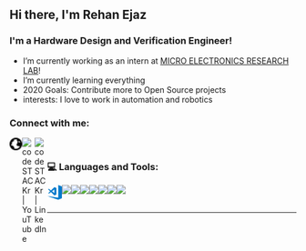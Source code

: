 ## Hi there, I'm Rehan Ejaz 


### I'm a Hardware Design and Verification Engineer!

* I’m currently working as an intern at [MICRO ELECTRONICS RESEARCH LAB](https://www.merledupk.org)!
* I’m currently learning everything 
* 2020 Goals: Contribute more to Open Source projects
* interests: I love to work in automation and robotics

### Connect with me:

[<img align="left" alt="codeSTACKr.com" width="22px" src="https://raw.githubusercontent.com/iconic/open-iconic/master/svg/globe.svg" />](https://github.com/RehanEjaz)
[<img align="left" alt="codeSTACKr | YouTube" width="22px" src="https://cdn.jsdelivr.net/npm/simple-icons@v3/icons/youtube.svg" />](https://www.youtube.com/c/WorldExplorers)
[<img align="left" alt="codeSTACKr | LinkedIn" width="22px" src="https://cdn.jsdelivr.net/npm/simple-icons@v3/icons/linkedin.svg" />](https://www.linkedin.com/in/rehan-ejaz-08484a1a9?lipi=urn%3Ali%3Apage%3Ad_flagship3_profile_view_base_contact_details%3BpIPWLd2ySYWu5pv%2BZAdQQA%3D%3D)

<br />

### 💻 Languages and Tools: 
  

<img align="left" alt="Visual Studio Code" width="26px" src="https://raw.githubusercontent.com/github/explore/80688e429a7d4ef2fca1e82350fe8e3517d3494d/topics/visual-studio-code/visual-studio-code.png" />
<img align="left" height="20" src="http://tiny.cc/5h2ysz"> 
<img align="left" height="20" src="https://encrypted-tbn0.gstatic.com/images?q=tbn%3AANd9GcTzO9X0W6WNMpcWCryfTa0OpdkhCxmpywSQgw&usqp=CAU">
<img align="left" height="20" src="https://upload.wikimedia.org/wikipedia/en/e/ef/SystemVerilog_logo.png">
<img align="left" height="20" src="https://www.clipartmax.com/png/small/87-877926_git-git-icon.png">
<img align="left" height="20" src="https://www.clipartmax.com/png/small/117-1179524_icon-arduino-arduino-logo.png">
<img align="left" height="20" src="https://www.clipartmax.com/png/small/150-1504620_javascript-logo.png">
<img align="left" height="20" src="https://www.clipartmax.com/png/small/240-2409409_c-programming-icon-c-programming-language-icon.png">

<br />
<br />

---
